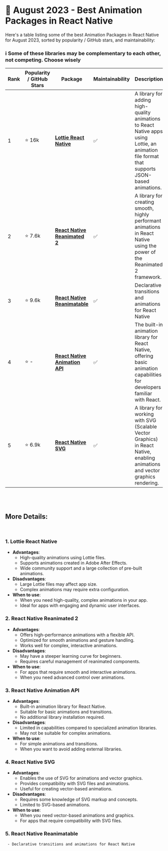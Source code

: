 # 📆 August 2023 - Best Animation Packages in React Native

Here's a table listing some of the best Animation Packages in React Native for August 2023, sorted by popularity / GitHub stars, and maintainability:

### ℹ️ Some of these libraries may be complementary to each other, not competing. Choose wisely

| Rank | Popularity / GitHub Stars | Package | Maintainability | Description |
| ---- | -------------------------- | ------- | ---------------- | ----------- |
| 1    | ⭐ 16k          | [**Lottie React Native**](https://github.com/lottie-react-native/lottie-react-native) | :white_check_mark: | A library for adding high-quality animations to React Native apps using Lottie, an animation file format that supports JSON-based animations. |
| 2    | ⭐ 7.6k              | [**React Native Reanimated 2**](https://github.com/software-mansion/react-native-reanimated) | :white_check_mark:     | A library for creating smooth, highly performant animations in React Native using the power of the Reanimated 2 framework. |
| 3    | ⭐ 9.6k              | [**React Native Reanimatable**](https://github.com/oblador/react-native-animatable) | :white_check_mark:    | Declarative transitions and animations for React Native |
| 4    | ⭐ -            | [**React Native Animation API**](https://reactnative.dev/docs/animations) | :white_check_mark: | The built-in animation library for React Native, offering basic animation capabilities for developers familiar with React. |
| 5    | ⭐ 6.9k            | [**React Native SVG**](https://github.com/react-native-svg/react-native-svg) | :white_check_mark: | A library for working with SVG (Scalable Vector Graphics) in React Native, enabling animations and vector graphics rendering. |

</br>
</br>

## More Details:

</br>

### 1. Lottie React Native
   - **Advantages**:
     - High-quality animations using Lottie files.
     - Supports animations created in Adobe After Effects.
     - Wide community support and a large collection of pre-built animations.
   - **Disadvantages**:
     - Large Lottie files may affect app size.
     - Complex animations may require extra configuration.
   - **When to use**:
     - When you need high-quality, complex animations in your app.
     - Ideal for apps with engaging and dynamic user interfaces.

### 2. React Native Reanimated 2
   - **Advantages**:
     - Offers high-performance animations with a flexible API.
     - Optimized for smooth animations and gesture handling.
     - Works well for complex, interactive animations.
   - **Disadvantages**:
     - May have a steeper learning curve for beginners.
     - Requires careful management of reanimated components.
   - **When to use**:
     - For apps that require smooth and interactive animations.
     - When you need advanced control over animations.

### 3. React Native Animation API
   - **Advantages**:
     - Built-in animation library for React Native.
     - Suitable for basic animations and transitions.
     - No additional library installation required.
   - **Disadvantages**:
     - Limited in capabilities compared to specialized animation libraries.
     - May not be suitable for complex animations.
   - **When to use**:
     - For simple animations and transitions.
     - When you want to avoid adding external libraries.

### 4. React Native SVG
   - **Advantages**:
     - Enables the use of SVG for animations and vector graphics.
     - Provides compatibility with SVG files and animations.
     - Useful for creating vector-based animations.
   - **Disadvantages**:
     - Requires some knowledge of SVG markup and concepts.
     - Limited to SVG-based animations.
   - **When to use**:
     - When you need vector-based animations and graphics.
     - For apps that require compatibility with SVG files.


### 5. React Native Reanimatable
     - Declarative transitions and animations for React Native

